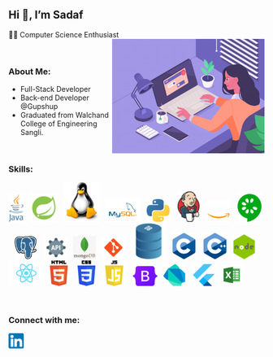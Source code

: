 ## Hi 👋, I’m Sadaf
👩‍💻 Computer Science Enthusiast
<img align="right" src="./images/profile_image.gif" width="300">

<br/>

### About Me:
+ Full-Stack Developer
+ Back-end Developer @Gupshup
+ Graduated from Walchand College of Engineering Sangli.
  
<br/> 

### Skills:  
<img src="./images/java.png" height="55"> &nbsp;&nbsp;<img src="./images/springboot.png" height="55" > &nbsp;&nbsp;<img src="./images/linux.png" width="70"> &nbsp;&nbsp;<img src="./images/mysql.png" width="70"> &nbsp;&nbsp;<img src="./images/python.png" width="45"> &nbsp;&nbsp;&nbsp;<img src="./images/jenkins.png" width="43"> &nbsp;&nbsp;&nbsp;<img src="./images/aws.png" width="43"> &nbsp;&nbsp;&nbsp;<img src="./images/cucumber.png" height="55"> &nbsp;&nbsp;&nbsp;<img src="./images/postgres.svg" width="43"> &nbsp;&nbsp;&nbsp;<img src="./images/rest_api.png" width="45"> &nbsp;&nbsp;<img src="./images/mongo.png" width="45"> &nbsp;&nbsp;<img src="./images/git.png" width="45"> &nbsp;&nbsp;<img src="./images/database.png" width="70"> &nbsp;&nbsp;<img src="./images/c.png" width="45"> &nbsp;&nbsp;&nbsp;<img src="./images/c++.png" width="45"> &nbsp;&nbsp;<img src="./images/node.png" width="48"> <img src="./images/react.png" width="70"> <img src="./images/html.png" height="50"> &nbsp;&nbsp;<img src="./images/css.png" height="50"> &nbsp;&nbsp;<img src="./images/js.png" height="50"> &nbsp;&nbsp;<img src="./images/bootstrap.png" width="48"> &nbsp;&nbsp;<img src="./images/dart.png" width="43"> &nbsp;&nbsp;&nbsp;<img src="./images/flutter.png" width="43"> &nbsp;&nbsp;<img src="./images/excel.png" width="43"> &nbsp;&nbsp;

<br/> 

### Connect with me:
<a href="https://www.linkedin.com/in/sadaf-mulla-9264721b2/"><img src="./images/linkedin.png" width="30"></a>
<!---
sadafmulla/sadafmulla is a ✨ special ✨ repository because its `README.md` (this file) appears on your GitHub profile.
You can click the Preview link to take a look at your changes.
--->
